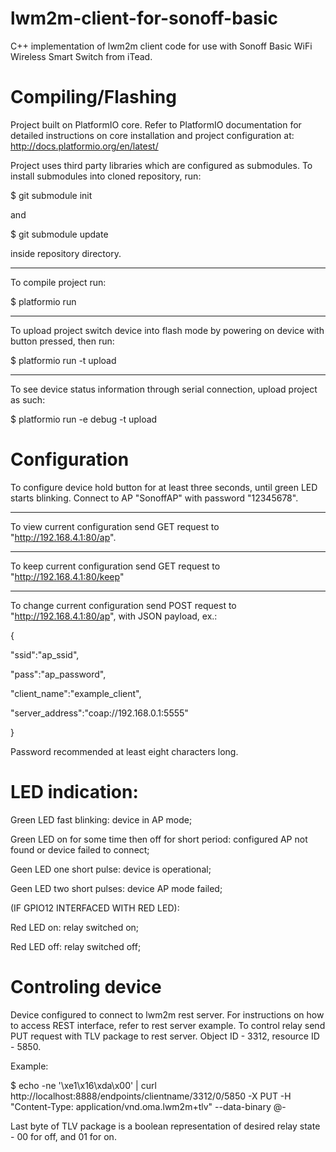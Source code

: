 # lwm2m-client-for-sonoff-basic

C++ implementation of lwm2m client code for use with Sonoff Basic WiFi Wireless Smart Switch from iTead.

# Compiling/Flashing

Project built on PlatformIO core. Refer to PlatformIO documentation for detailed instructions on core installation and project configuration at: http://docs.platformio.org/en/latest/

Project uses third party libraries which are configured as submodules. To install submodules into cloned repository, run:

$ git submodule init

and

$ git submodule update

inside repository directory.

------------------------------------------------------------------------------------------------------------------------------

To compile project run:

$ platformio run

------------------------------------------------------------------------------------------------------------------------------

To upload project switch device into flash mode by powering on device with button pressed, then run:

$ platformio run -t upload

------------------------------------------------------------------------------------------------------------------------------

To see device status information through serial connection, upload project as such:

$ platformio run -e debug -t upload


# Configuration

To configure device hold button for at least three seconds, until green LED starts blinking. Connect to AP "SonoffAP" with password "12345678".

------------------------------------------------------------------------------------------------------------------------------

To view current configuration send GET request to "http://192.168.4.1:80/ap".

------------------------------------------------------------------------------------------------------------------------------

To keep current configuration send GET request to "http://192.168.4.1:80/keep"

------------------------------------------------------------------------------------------------------------------------------

To change current configuration send POST request to "http://192.168.4.1:80/ap", with JSON payload, ex.:

{

  "ssid":"ap_ssid",
  
  "pass":"ap_password",
  
  "client_name":"example_client",
  
  "server_address":"coap://192.168.0.1:5555"
  
}

Password recommended at least eight characters long.


# LED indication:

Green LED fast blinking: device in AP mode;

Green LED on for some time then off for short period: configured AP not found or device failed to connect;

Geen LED one short pulse: device is operational;

Geen LED two short pulses: device AP mode failed;

(IF GPIO12 INTERFACED WITH RED LED):

Red LED on: relay switched on;

Red LED off: relay switched off;


# Controling device

Device configured to connect to lwm2m rest server. For instructions on how to access REST interface, refer to rest server example. To control relay send PUT request with TLV package to rest server. Object ID - 3312, resource ID - 5850.

Example:

$ echo -ne '\xe1\x16\xda\x00' | curl http://localhost:8888/endpoints/clientname/3312/0/5850 -X PUT -H "Content-Type: application/vnd.oma.lwm2m+tlv" --data-binary @-

Last byte of TLV package is a boolean representation of desired relay state - 00 for off, and 01 for on.




